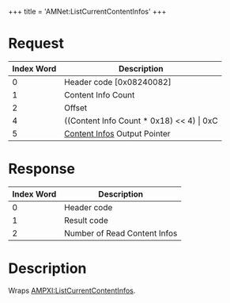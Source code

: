 +++
title = 'AMNet:ListCurrentContentInfos'
+++

# Request

| Index Word | Description                                                                         |
|------------|-------------------------------------------------------------------------------------|
| 0          | Header code \[0x08240082\]                                                          |
| 1          | Content Info Count                                                                  |
| 2          | Offset                                                                              |
| 4          | ((Content Info Count \* 0x18) \<\< 4) \| 0xC                                        |
| 5          | [Content Infos](Application_Manager_Services#ContentInfo "wikilink") Output Pointer |

# Response

| Index Word | Description                  |
|------------|------------------------------|
| 0          | Header code                  |
| 1          | Result code                  |
| 2          | Number of Read Content Infos |

# Description

Wraps
[AMPXI:ListCurrentContentInfos](AMPXI:ListCurrentContentInfos "wikilink").
